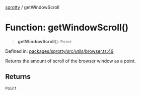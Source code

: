 
[sprotty](../globals) / getWindowScroll

# Function: getWindowScroll()

> **getWindowScroll**(): `Point`

Defined in: [packages/sprotty/src/utils/browser.ts:49](https://github.com/eclipse-sprotty/sprotty/blob/f9b2433481cc27a1ac0c92d525a92039ae7f6c76/packages/sprotty/src/utils/browser.ts#L49)

Returns the amount of scroll of the browser window as a point.

## Returns

`Point`
